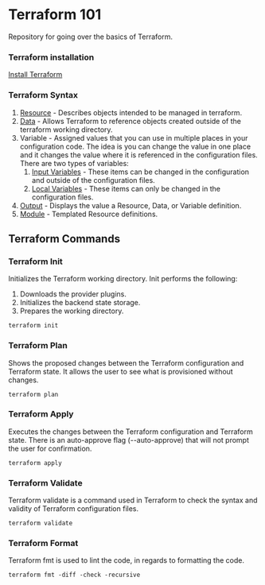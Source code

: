 # Terraform 101
Repository for going over the basics of Terraform.
### Terraform installation
[Install Terraform](https://developer.hashicorp.com/terraform/tutorials/aws-get-started/install-cli)

### Terraform Syntax
1. [Resource](https://github.com/doverto1/terraform-101/blob/44cfb53160dcf9074720f55dbb751084bf2edfec/s3.tf) - Describes objects intended to be managed in terraform.
2. [Data](https://github.com/doverto1/terraform-101/blob/44cfb53160dcf9074720f55dbb751084bf2edfec/data.tf) - Allows Terraform to reference objects created outside of the terraform working directory.
3. Variable - Assigned values that you can use in multiple places in your configuration code. The idea is you can change the value in one place and it changes the value where it is referenced in the configuration files. There are two types of variables:
    1. [Input Variables](https://github.com/doverto1/terraform-101/blob/44cfb53160dcf9074720f55dbb751084bf2edfec/variables.tf) - These items can be changed in the configuration and outside of the configuration files.
    2. [Local Variables](https://github.com/doverto1/terraform-101/blob/51b533794516a8f81c84e13dc6f65ef4fdebc4d5/locals.tf) - These items can only be changed in the configuration files.
4. [Output](https://github.com/doverto1/terraform-101/blob/44cfb53160dcf9074720f55dbb751084bf2edfec/output.tf) - Displays the value a Resource, Data, or Variable definition.
5. [Module](https://github.com/doverto1/terraform-101/blob/51b533794516a8f81c84e13dc6f65ef4fdebc4d5/module.tf) - Templated Resource definitions.

## Terraform Commands
### Terraform Init
Initializes the Terraform working directory. Init performs the following:
1. Downloads the provider plugins.
2. Initializes the backend state storage.
3. Prepares the working directory.
```
terraform init
```
### Terraform Plan
Shows the proposed changes between the Terraform configuration and Terraform state. It allows the user to see what is provisioned without changes.
```
terraform plan
```
### Terraform Apply
Executes the changes between the Terraform configuration and Terraform state. There is an auto-approve flag (--auto-approve) that will not prompt the user for confirmation.
```
terraform apply
```
### Terraform Validate
Terraform validate is a command used in Terraform to check the syntax and validity of Terraform configuration files.
```
terraform validate
```

### Terraform Format
Terraform fmt is used to lint the code, in regards to formatting the code.
```
terraform fmt -diff -check -recursive
```